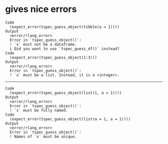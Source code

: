 # gives nice errors

    Code
      (expect_error(tspec_guess_object(tibble(a = 1))))
    Output
      <error/rlang_error>
      Error in `tspec_guess_object()`:
      ! `x` must not be a dataframe.
      i Did you want to use `tspec_guess_df()` instead?
    Code
      (expect_error(tspec_guess_object(1:3)))
    Output
      <error/rlang_error>
      Error in `tspec_guess_object()`:
      ! `x` must be a list. Instead, it is a <integer>.

---

    Code
      (expect_error(tspec_guess_object(list(1, a = 1))))
    Output
      <error/rlang_error>
      Error in `tspec_guess_object()`:
      ! `x` must be fully named.
    Code
      (expect_error(tspec_guess_object(list(a = 1, a = 1))))
    Output
      <error/rlang_error>
      Error in `tspec_guess_object()`:
      ! Names of `x` must be unique.

